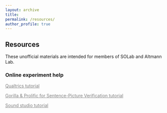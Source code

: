 ```yaml
---
layout: archive
title: 
permalink: /resources/
author_profile: true
---
```


<h2>Resources</h2>

These unofficial materials are intended for members of SOLab and Altmann Lab.

<h3>Online experiment help</h3>

<a href="https://docs.google.com/document/d/1d_Io2xfpE101IxbwIbv7n5ofGBDmNI8Wj41BUgHSWsU/edit?usp=share_link" style="color: gray; text-decoration: underline;" target="_blank">Qualtrics tutorial</a>

<a href="https://docs.google.com/document/d/1VhiNznAj3X2yt32_JU4aVQ7d62TOqQg8IKMweztzCaI/edit?usp=share_link" style="color: gray; text-decoration: underline;" target="_blank">Gorilla & Prolific for Sentence-Picture Verification tutorial</a>

<a href="https://docs.google.com/document/d/1hO5ZLEldSGzpapx0uk1v73_SQlcTyQTWyxmUu6MHUFw/edit?usp=share_link" style="color: gray; text-decoration: underline;" target="_blank">Sound studio tutorial</a>
